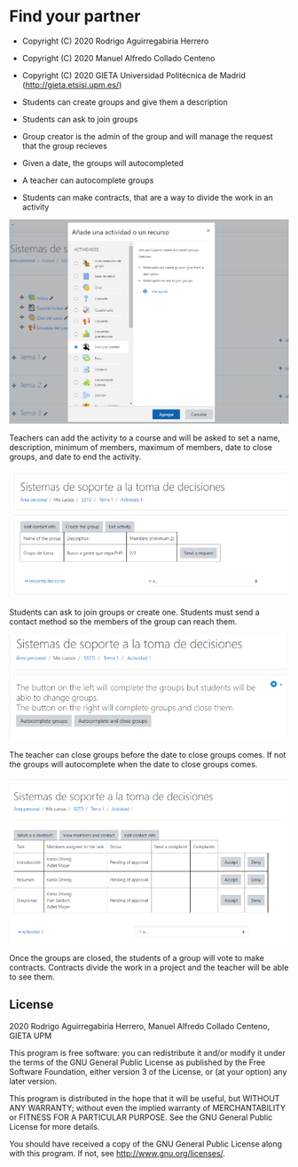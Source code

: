 # Find your partner #

* Copyright (C)   2020 Rodrigo Aguirregabiria Herrero
* Copyright (C)   2020 Manuel Alfredo Collado Centeno
* Copyright (C)   2020 GIETA Universidad Politécnica de Madrid (http://gieta.etsisi.upm.es/)

* Students can create groups and give them a description
* Students can ask to join groups
* Group creator is the admin of the group and will manage the request that the group recieves
* Given a date, the groups will autocompleted
* A teacher can autocomplete groups
* Students can make contracts, that are a way to divide the work in an activity

![Add a findpartner activity](screenshots/createFP.png)

Teachers can add the activity to a course and will be asked to set a name, description, minimum of members, maximum of members, date to close groups, and date to end the activity.

![See and create groups](screenshots/viewgroups.png)

Students can ask to join groups or create one. Students must send a contact method so the members of the group can reach them.

![Autocomplete groups](screenshots/completeGroups.png)

The teacher can close groups before the date to close groups comes. If not the groups will autocomplete when the date to close groups comes.

![Contracts](screenshots/contracts.png)

Once the groups are closed, the students of a group will vote to make contracts. Contracts divide the work in a project and the teacher will be able to see them.


## License ##

2020 Rodrigo Aguirregabiria Herrero, Manuel Alfredo Collado Centeno, GIETA UPM

This program is free software: you can redistribute it and/or modify it under
the terms of the GNU General Public License as published by the Free Software
Foundation, either version 3 of the License, or (at your option) any later
version.

This program is distributed in the hope that it will be useful, but WITHOUT ANY
WARRANTY; without even the implied warranty of MERCHANTABILITY or FITNESS FOR A
PARTICULAR PURPOSE.  See the GNU General Public License for more details.

You should have received a copy of the GNU General Public License along with
this program.  If not, see <http://www.gnu.org/licenses/>.

